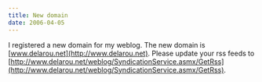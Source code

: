 ```yaml
---
title: New domain
date: 2006-04-05
---
```


I registered a new domain for my weblog. The new domain is [www.delarou.net](http://www.delarou.net). Please update your rss feeds to [http://www.delarou.net/weblog/SyndicationService.asmx/GetRss](http://www.delarou.net/weblog/SyndicationService.asmx/GetRss).
